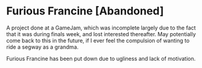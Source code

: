 # Furious Francine [Abandoned]

A project done at a GameJam, which was incomplete largely due to the fact that it was during finals week, and lost interested thereafter. May potentially come back to this in the future, if I ever feel the compulsion of wanting to ride a segway as a grandma.

Furious Francine has been put down due to ugliness and lack of motivation.
